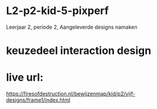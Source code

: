 # L2-p2-kid-5-pixperf
Leerjaar 2, periode 2, Aangeleverde designs namaken

# keuzedeel interaction design
# live url:
https://firesofdestruction.nl/bewijzenmap/kid/p2/vijf-designs/frame1/index.html